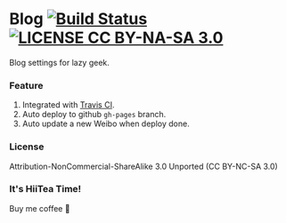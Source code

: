 Blog [![Build Status](https://travis-ci.org/sabrinaluo/blog.svg?branch=master)](https://travis-ci.org/sabrinaluo/blog) [![LICENSE CC BY-NA-SA 3.0](https://img.shields.io/badge/LICENSE-CC%20BY--NA--SA%203.0-blue.svg)](http://creativecommons.org/licenses/by-nc-sa/3.0/)
====

Blog settings for lazy geek.

### Feature
1. Integrated with [Travis CI](https://travis-ci.org).
2. Auto deploy to github `gh-pages` branch.
3. Auto update a new Weibo when deploy done.


### License
Attribution-NonCommercial-ShareAlike 3.0 Unported (CC BY-NC-SA 3.0)

### It's HiiTea Time!
Buy me coffee :tada:
